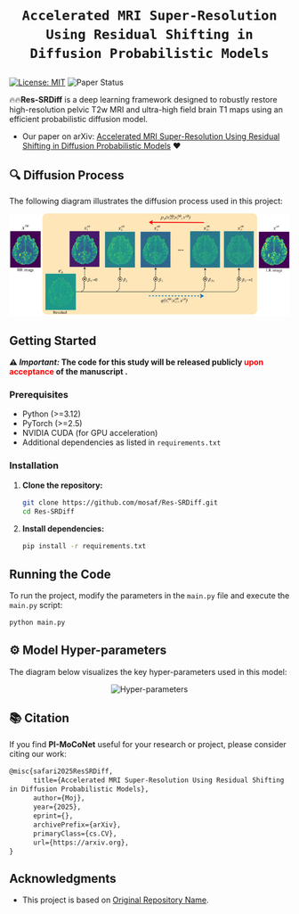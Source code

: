 # <p align=center>`Accelerated MRI Super-Resolution Using Residual Shifting in Diffusion Probabilistic Models`</p> # 


[![License: MIT](https://img.shields.io/badge/License-MIT-green.svg)](https://opensource.org/licenses/MIT)    ![Paper Status](https://img.shields.io/badge/Paper%20Status-Under%20Review-yellow)



:fire::fire:**Res-SRDiff** is a deep learning framework designed to robustly restore high-resolution pelvic T2w MRI and ultra-high field brain T1 maps using an efficient probabilistic diffusion model.

- Our paper on arXiv: [Accelerated MRI Super-Resolution Using Residual Shifting in Diffusion Probabilistic Models](https://arxiv.org) :heart:


## 🔍 Diffusion Process

The following diagram illustrates the diffusion process used in this project:


<p align="center"> <img src="./figures/diffusionprocess.svg" alt="Hyper-parameters" width="600"/> </p>



## Getting Started

**⚠️ *Important:* The code for this study will be released publicly <span style="color:red;">  upon acceptance </span>of the manuscript .**
### Prerequisites

- Python (>=3.12)
- PyTorch (>=2.5)
- NVIDIA CUDA (for GPU acceleration)
- Additional dependencies as listed in `requirements.txt`

### Installation

1. **Clone the repository:**

   ```bash
   git clone https://github.com/mosaf/Res-SRDiff.git
   cd Res-SRDiff

2. **Install dependencies:**

    ```bash
    pip install -r requirements.txt

## Running the Code

To run the project, modify the parameters in the `main.py` file and execute the `main.py` script:

```bash
python main.py
```

## ⚙️ Model Hyper-parameters


The diagram below visualizes the key hyper-parameters used in this model:
<p align="center"> <img src="./figures/hyperparameters_v2.svg" alt="Hyper-parameters" width="600"/> </p>


## 📚 Citation

[//]: # (      author={Mojtaba Safari and Shansong Wang and Zach Eidex and Richard Qiu and Chih-Wei Chang and David S. Yu and Xiaofeng Yang},)

If you find **PI-MoCoNet** useful for your research or project, please consider citing our work:

```
@misc{safari2025ResSRDiff,
      title={Accelerated MRI Super-Resolution Using Residual Shifting in Diffusion Probabilistic Models}, 
      author={Moj},
      year={2025},
      eprint={},
      archivePrefix={arXiv},
      primaryClass={cs.CV},
      url={https://arxiv.org}, 
}
```


## Acknowledgments

- This project is based on [Original Repository Name](https://github.com/).

